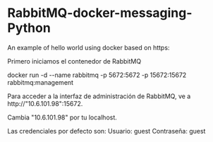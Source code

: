# RabbitMQ-docker-messaging-Python


An example of hello world using docker based on https:

Primero iniciamos el contenedor de RabbitMQ

docker run -d --name rabbitmq -p 5672:5672 -p 15672:15672 rabbitmq:management

Para acceder a la interfaz de administración de RabbitMQ, ve a http://"10.6.101.98":15672. 

Cambia "10.6.101.98" por tu localhost.

Las credenciales por defecto son:
Usuario: guest
Contraseña: guest
